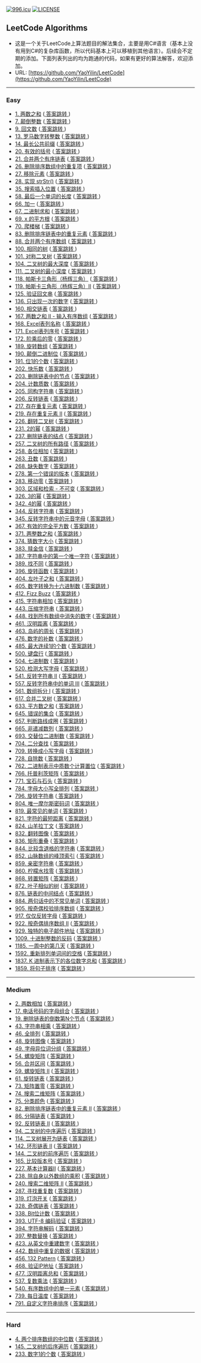 ﻿[![996.icu](https://img.shields.io/badge/link-996.icu-red.svg)](https://996.icu)    [![LICENSE](https://img.shields.io/badge/license-Anti%20996-blue.svg)](https://github.com/996icu/996.ICU/blob/master/LICENSE)

## LeetCode Algorithms
* 这是一个关于LeetCode上算法题目的解法集合，主要是用C#语言（基本上没有用到C#的复杂库函数，所以代码基本上可以移植到其他语言）。后续会不定期的添加。下面列表列出的均为跑通的代码，如果有更好的算法解答，欢迎添加。
* URL:  [https://github.com/YaoYilin/LeetCode](https://github.com/YaoYilin/LeetCode)
---
###  Easy
* [1. 两数之和](https://leetcode-cn.com/problems/two-sum/description/) (<u> [答案跳转](https://github.com/YaoYilin/LeetCode/blob/master/LeetCode/Easy.cs#L12) </u>)
* [7. 颠倒整数](https://leetcode-cn.com/problems/reverse-integer/description/) (<u> [答案跳转](https://github.com/YaoYilin/LeetCode/blob/master/LeetCode/Easy.cs#L33) </u>)
* [9. 回文数](https://leetcode.cn/problems/palindrome-number/) (<u> [答案跳转](https://github.com/YaoYilin/LeetCode/blob/master/LeetCode/Easy.cs#L54) </u>)
* [13. 罗马数字转整数](https://leetcode.cn/problems/roman-to-integer/description/) (<u> [答案跳转](https://github.com/YaoYilin/LeetCode/blob/master/LeetCode/Easy.cs#L116) </u>)
* [14. 最长公共前缀](https://leetcode.cn/problems/longest-common-prefix/) (<u> [答案跳转](https://github.com/YaoYilin/LeetCode/blob/master/LeetCode/Easy.cs#L75) </u>)
* [20. 有效的括号](https://leetcode-cn.com/problems/valid-parentheses/description/) (<u> [答案跳转](https://github.com/YaoYilin/LeetCode/blob/master/LeetCode/Easy.cs#L148) </u>)
* [21. 合并两个有序链表](https://leetcode-cn.com/problems/merge-two-sorted-lists/description/) (<u> [答案跳转](https://github.com/YaoYilin/LeetCode/blob/master/LeetCode/Easy.cs#L171) </u>)
* [26. 删除排序数组中的重复项](https://leetcode-cn.com/problems/remove-duplicates-from-sorted-array/description/) (<u> [答案跳转](https://github.com/YaoYilin/LeetCode/blob/master/LeetCode/Easy.cs#L220) </u>)
* [27. 移除元素](https://leetcode-cn.com/problems/remove-element/description/) (<u> [答案跳转](https://github.com/YaoYilin/LeetCode/blob/master/LeetCode/Easy.cs#L243) </u>)
* [28. 实现 strStr()](https://leetcode-cn.com/problems/implement-strstr/) (<u> [答案跳转](https://github.com/YaoYilin/LeetCode/blob/master/LeetCode/Easy.cs#L266) </u>)
* [35. 搜索插入位置](https://leetcode-cn.com/problems/search-insert-position/description/) (<u> [答案跳转](https://github.com/YaoYilin/LeetCode/blob/master/LeetCode/Easy.cs#L303) </u>)
* [58. 最后一个单词的长度](https://leetcode-cn.com/problems/length-of-last-word/description/) (<u> [答案跳转](https://github.com/YaoYilin/LeetCode/blob/master/LeetCode/Easy.cs#L318) </u>)
* [66. 加一](https://leetcode-cn.com/problems/plus-one/description/) (<u> [答案跳转](https://github.com/YaoYilin/LeetCode/blob/master/LeetCode/Easy.cs#L338) </u>)
* [67. 二进制求和](https://leetcode-cn.com/problems/add-binary/description/) (<u> [答案跳转](https://github.com/YaoYilin/LeetCode/blob/master/LeetCode/Easy.cs#L359) </u>)
* [69. x 的平方根](https://leetcode-cn.com/problems/sqrtx/description/) (<u> [答案跳转](https://github.com/YaoYilin/LeetCode/blob/master/LeetCode/Easy.cs#L392) </u>)
* [70. 爬楼梯](https://leetcode.cn/problems/climbing-stairs/) (<u> [答案跳转](https://github.com/YaoYilin/LeetCode/blob/master/LeetCode/Easy.cs#L438) </u>)
* [83. 删除排序链表中的重复元素](https://leetcode-cn.com/problems/remove-duplicates-from-sorted-list/description/) (<u> [答案跳转](https://github.com/YaoYilin/LeetCode/blob/master/LeetCode/Easy.cs#L458) </u>)
* [88. 合并两个有序数组](https://leetcode-cn.com/problems/merge-sorted-array/description/) (<u> [答案跳转](https://github.com/YaoYilin/LeetCode/blob/master/LeetCode/Easy.cs#L482) </u>)
* [100. 相同的树](https://leetcode-cn.com/problems/same-tree/description/) (<u> [答案跳转](https://github.com/YaoYilin/LeetCode/blob/master/LeetCode/Easy.cs#L1) </u>)
* [101. 对称二叉树](https://leetcode-cn.com/problems/symmetric-tree/description/) (<u> [答案跳转](https://github.com/YaoYilin/LeetCode/blob/master/LeetCode/Easy.cs#L528) </u>)
* [104. 二叉树的最大深度](https://leetcode-cn.com/problems/maximum-depth-of-binary-tree/description/) (<u> [答案跳转](https://github.com/YaoYilin/LeetCode/blob/master/LeetCode/Easy.cs#L550) </u>)
* [111. 二叉树的最小深度](https://leetcode-cn.com/problems/minimum-depth-of-binary-tree/description/) (<u> [答案跳转](https://github.com/YaoYilin/LeetCode/blob/master/LeetCode/Easy.cs#L567) </u>)
* [118. 帕斯卡三角形（杨辉三角）](https://leetcode-cn.com/problems/pascals-triangle/description/) (<u> [答案跳转](https://github.com/YaoYilin/LeetCode/blob/master/LeetCode/Easy.cs#L579) </u>)
* [119. 帕斯卡三角形（杨辉三角）II](https://leetcode-cn.com/problems/pascals-triangle-ii/description/) (<u> [答案跳转](https://github.com/YaoYilin/LeetCode/blob/master/LeetCode/Easy.cs#L591) </u>)
* [125. 验证回文串](https://leetcode-cn.com/problems/valid-palindrome/description/) (<u> [答案跳转](https://github.com/YaoYilin/LeetCode/blob/master/LeetCode/Easy.cs#L613) </u>)
* [136. 只出现一次的数字](https://leetcode-cn.com/problems/single-number/description/) (<u> [答案跳转](https://github.com/YaoYilin/LeetCode/blob/master/LeetCode/Easy.cs#L669) </u>)
* [160. 相交链表](https://leetcode-cn.com/problems/intersection-of-two-linked-lists/description/) (<u> [答案跳转](https://github.com/YaoYilin/LeetCode/blob/master/LeetCode/Easy.cs#L682) </u>)
* [167. 两数之和 II - 输入有序数组](https://leetcode-cn.com/problems/two-sum-ii-input-array-is-sorted/description/) (<u> [答案跳转](https://github.com/YaoYilin/LeetCode/blob/master/LeetCode/Easy.cs#L700) </u>)
* [168. Excel表列名称](https://leetcode-cn.com/problems/excel-sheet-column-title/description/) (<u> [答案跳转](https://github.com/YaoYilin/LeetCode/blob/master/LeetCode/Easy.cs#L732) </u>)
* [171. Excel表列序号](https://leetcode-cn.com/problems/excel-sheet-column-number/description/) (<u> [答案跳转](https://github.com/YaoYilin/LeetCode/blob/master/LeetCode/Easy.cs#L748) </u>)
* [172. 阶乘后的零](https://leetcode-cn.com/problems/factorial-trailing-zeroes/description/) (<u> [答案跳转](https://github.com/YaoYilin/LeetCode/blob/master/LeetCode/Easy.cs#L768) </u>)
* [189. 旋转数组](https://leetcode-cn.com/problems/rotate-array/description/) (<u> [答案跳转](https://github.com/YaoYilin/LeetCode/blob/master/LeetCode/Easy.cs#L784) </u>)
* [190. 颠倒二进制位](https://leetcode-cn.com/problems/reverse-bits/description/) (<u> [答案跳转](https://github.com/YaoYilin/LeetCode/blob/master/LeetCode/Easy.cs#L796) </u>)
* [191. 位1的个数](https://leetcode-cn.com/problems/number-of-1-bits/description/) (<u> [答案跳转](https://github.com/YaoYilin/LeetCode/blob/master/LeetCode/Easy.cs#L831) </u>)
* [202. 快乐数](https://leetcode-cn.com/problems/happy-number) (<u> [答案跳转](https://github.com/YaoYilin/LeetCode/blob/master/LeetCode/Easy.cs#L845) </u>)
* [203. 删除链表中的节点](https://leetcode-cn.com/problems/remove-linked-list-elements/description/) (<u> [答案跳转](https://github.com/YaoYilin/LeetCode/blob/master/LeetCode/Easy.cs#L873) </u>)
* [204. 计数质数](https://leetcode-cn.com/problems/count-primes/description/) (<u> [答案跳转](https://github.com/YaoYilin/LeetCode/blob/master/LeetCode/Easy.cs#L894) </u>)
* [205. 同构字符串](https://leetcode-cn.com/problems/isomorphic-strings/description/) (<u> [答案跳转](https://github.com/YaoYilin/LeetCode/blob/master/LeetCode/Easy.cs#L920) </u>)
* [206. 反转链表](https://leetcode-cn.com/problems/reverse-linked-list/description/) (<u> [答案跳转](https://github.com/YaoYilin/LeetCode/blob/master/LeetCode/Easy.cs#L947) </u>)
* [217. 存在重复元素](https://leetcode-cn.com/problems/contains-duplicate/description/) (<u> [答案跳转](https://github.com/YaoYilin/LeetCode/blob/master/LeetCode/Easy.cs#L964) </u>)
* [219. 存在重复元素 II](https://leetcode-cn.com/problems/contains-duplicate-ii/description/) (<u> [答案跳转](https://github.com/YaoYilin/LeetCode/blob/master/LeetCode/Easy.cs#L976) </u>)
* [226. 翻转二叉树](https://leetcode-cn.com/problems/invert-binary-tree/description/) (<u> [答案跳转](https://github.com/YaoYilin/LeetCode/blob/master/LeetCode/Easy.cs#L999) </u>)
* [231. 2的幂](https://leetcode-cn.com/problems/power-of-two/description/) (<u> [答案跳转](https://github.com/YaoYilin/LeetCode/blob/master/LeetCode/Easy.cs#L1014) </u>)
* [237. 删除链表的结点](https://leetcode-cn.com/problems/delete-node-in-a-linked-list/description/) (<u> [答案跳转](https://github.com/YaoYilin/LeetCode/blob/master/LeetCode/Easy.cs#L1030) </u>)
* [257. 二叉树的所有路径](https://leetcode-cn.com/problems/binary-tree-paths/description/) (<u> [答案跳转](https://github.com/YaoYilin/LeetCode/blob/master/LeetCode/Easy.cs#L1039) </u>)
* [258. 各位相加](https://leetcode-cn.com/problems/add-digits/description/) (<u> [答案跳转](https://github.com/YaoYilin/LeetCode/blob/master/LeetCode/Easy.cs#L1065) </u>)
* [263. 丑数](https://leetcode-cn.com/problems/ugly-number/description/) (<u> [答案跳转](https://github.com/YaoYilin/LeetCode/blob/master/LeetCode/Easy.cs#L1075) </u>)
* [268. 缺失数字](https://leetcode-cn.com/problems/missing-number/description/) (<u> [答案跳转](https://github.com/YaoYilin/LeetCode/blob/master/LeetCode/Easy.cs#L1095) </u>)
* [278. 第一个错误的版本](https://leetcode-cn.com/problems/first-bad-version/description/) (<u> [答案跳转](https://github.com/YaoYilin/LeetCode/blob/master/LeetCode/Easy.cs#L1107) </u>)
* [283. 移动零](https://leetcode-cn.com/problems/move-zeroes/description/) (<u> [答案跳转](https://github.com/YaoYilin/LeetCode/blob/master/LeetCode/Easy.cs#L1130) </u>)
* [303. 区域和检索 - 不可变](https://leetcode-cn.com/problems/range-sum-query-immutable/description/) (<u> [答案跳转](https://github.com/YaoYilin/LeetCode/blob/master/LeetCode/Easy.cs#L1162) </u>)
* [326. 3的幂](https://leetcode-cn.com/problems/power-of-three/description/) (<u> [答案跳转](https://github.com/YaoYilin/LeetCode/blob/master/LeetCode/Easy.cs#L1193) </u>)
* [342. 4的幂](https://leetcode-cn.com/problems/power-of-four/description/) (<u> [答案跳转](https://github.com/YaoYilin/LeetCode/blob/master/LeetCode/Easy.cs#L1204) </u>)
* [344. 反转字符串](https://leetcode-cn.com/problems/reverse-string/description/) (<u> [答案跳转](https://github.com/YaoYilin/LeetCode/blob/master/LeetCode/Easy.cs#L1212) </u>)
* [345. 反转字符串中的元音字母](https://leetcode-cn.com/problems/reverse-vowels-of-a-string/description/) (<u> [答案跳转](https://github.com/YaoYilin/LeetCode/blob/master/LeetCode/Easy.cs#L1230) </u>)
* [367. 有效的完全平方数](https://leetcode-cn.com/problems/valid-perfect-square/description/) (<u> [答案跳转](https://github.com/YaoYilin/LeetCode/blob/master/LeetCode/Easy.cs#L1268) </u>)
* [371. 两整数之和](https://leetcode-cn.com/problems/sum-of-two-integers/description/) (<u> [答案跳转](https://github.com/YaoYilin/LeetCode/blob/master/LeetCode/Easy.cs#L1302) </u>)
* [374. 猜数字大小](https://leetcode-cn.com/problems/guess-number-higher-or-lower/description/) (<u> [答案跳转](https://github.com/YaoYilin/LeetCode/blob/master/LeetCode/Easy.cs#L1316) </u>)
* [383. 赎金信](https://leetcode-cn.com/problems/ransom-note/description/) (<u> [答案跳转](https://github.com/YaoYilin/LeetCode/blob/master/LeetCode/Easy.cs#L1356) </u>)
* [387. 字符串中的第一个唯一字符](https://leetcode-cn.com/problems/first-unique-character-in-a-string/description/) (<u> [答案跳转](https://github.com/YaoYilin/LeetCode/blob/master/LeetCode/Easy.cs#L1372) </u>)
* [389. 找不同](https://leetcode-cn.com/problems/find-the-difference/description/) (<u> [答案跳转](https://github.com/YaoYilin/LeetCode/blob/master/LeetCode/Easy.cs#L1400) </u>)
* [396. 旋转函数](https://leetcode-cn.com/problems/rotate-function/description/) (<u> [答案跳转](https://github.com/YaoYilin/LeetCode/blob/master/LeetCode/Easy.cs#L1) </u>)
* [404. 左叶子之和](https://leetcode-cn.com/problems/sum-of-left-leaves/description/) (<u> [答案跳转](https://github.com/YaoYilin/LeetCode/blob/master/LeetCode/Easy.cs#L1414) </u>)
* [405. 数字转换为十六进制数](https://leetcode-cn.com/problems/convert-a-number-to-hexadecimal/description/) (<u> [答案跳转](https://github.com/YaoYilin/LeetCode/blob/master/LeetCode/Easy.cs#L1443) </u>)
* [412. Fizz Buzz](https://leetcode-cn.com/problems/fizz-buzz/description/) (<u> [答案跳转](https://github.com/YaoYilin/LeetCode/blob/master/LeetCode/Easy.cs#L1463) </u>)
* [415. 字符串相加](https://leetcode-cn.com/problems/add-strings/description/) (<u> [答案跳转](https://github.com/YaoYilin/LeetCode/blob/master/LeetCode/Easy.cs#L1503) </u>)
* [443. 压缩字符串](https://leetcode-cn.com/problems/string-compression/description/) (<u> [答案跳转](https://github.com/YaoYilin/LeetCode/blob/master/LeetCode/Easy.cs#L1534) </u>)
* [448. 找到所有数组中消失的数字](https://leetcode-cn.com/problems/find-all-numbers-disappeared-in-an-array/description/) (<u> [答案跳转](https://github.com/YaoYilin/LeetCode/blob/master/LeetCode/Easy.cs#L1578) </u>)
* [461. 汉明距离](https://leetcode-cn.com/problems/hamming-distance/description/) (<u> [答案跳转](https://github.com/YaoYilin/LeetCode/blob/master/LeetCode/Easy.cs#L1595) </u>)
* [463. 岛屿的周长](https://leetcode-cn.com/problems/island-perimeter/description/) (<u> [答案跳转](https://github.com/YaoYilin/LeetCode/blob/master/LeetCode/Easy.cs#L1611) </u>)
* [476. 数字的补数](https://leetcode-cn.com/problems/number-complement/description/) (<u> [答案跳转](https://github.com/YaoYilin/LeetCode/blob/master/LeetCode/Easy.cs#L1639) </u>)
* [485. 最大连续1的个数](https://leetcode-cn.com/problems/max-consecutive-ones/description/) (<u> [答案跳转](https://github.com/YaoYilin/LeetCode/blob/master/LeetCode/Easy.cs#L1652) </u>)
* [500. 键盘行](https://leetcode-cn.com/problems/keyboard-row/description/) (<u> [答案跳转](https://github.com/YaoYilin/LeetCode/blob/master/LeetCode/Easy.cs#L1675) </u>)
* [504. 七进制数](https://leetcode-cn.com/problems/base-7/description/) (<u> [答案跳转](https://github.com/YaoYilin/LeetCode/blob/master/LeetCode/Easy.cs#L1724) </u>)
* [520. 检测大写字母](https://leetcode-cn.com/problems/detect-capital/description/) (<u> [答案跳转](https://github.com/YaoYilin/LeetCode/blob/master/LeetCode/Easy.cs#L1751) </u>)
* [541. 反转字符串 II](https://leetcode-cn.com/problems/reverse-string-ii/description/) (<u> [答案跳转](https://github.com/YaoYilin/LeetCode/blob/master/LeetCode/Easy.cs#L1794) </u>)
* [557. 反转字符串中的单词 III](https://leetcode-cn.com/problems/reverse-words-in-a-string-iii/description/) (<u> [答案跳转](https://github.com/YaoYilin/LeetCode/blob/master/LeetCode/Easy.cs#L1826) </u>)
* [561. 数组拆分 I](https://leetcode.com/problems/array-partition-i/description/) (<u> [答案跳转](https://github.com/YaoYilin/LeetCode/blob/master/LeetCode/Easy.cs#L1860) </u>)
* [617. 合并二叉树](https://leetcode-cn.com/problems/merge-two-binary-trees/description/) (<u> [答案跳转](https://github.com/YaoYilin/LeetCode/blob/master/LeetCode/Easy.cs#L1873) </u>)
* [633. 平方数之和](https://leetcode-cn.com/problems/sum-of-square-numbers/description/) (<u> [答案跳转](https://github.com/YaoYilin/LeetCode/blob/master/LeetCode/Easy.cs#L1895) </u>)
* [645. 错误的集合](https://leetcode-cn.com/problems/set-mismatch/description/) (<u> [答案跳转](https://github.com/YaoYilin/LeetCode/blob/master/LeetCode/Easy.cs#L1917) </u>)
* [657. 判断路线成圈](https://leetcode-cn.com/problems/judge-route-circle/description/) (<u> [答案跳转](https://github.com/YaoYilin/LeetCode/blob/master/LeetCode/Easy.cs#L1937) </u>)
* [665. 非递减数列](https://leetcode-cn.com/problems/non-decreasing-array/description/) (<u> [答案跳转](https://github.com/YaoYilin/LeetCode/blob/master/LeetCode/Easy.cs#L1958) </u>)
* [693. 交替位二进制数](https://leetcode-cn.com/problems/binary-number-with-alternating-bits/description/) (<u> [答案跳转](https://github.com/YaoYilin/LeetCode/blob/master/LeetCode/Easy.cs#L1993) </u>)
* [704. 二分查找](https://leetcode-cn.com/problems/binary-search/) (<u> [答案跳转](https://github.com/YaoYilin/LeetCode/blob/master/LeetCode/Easy.cs#L2002) </u>)
* [709. 转换成小写字母](https://leetcode-cn.com/problems/to-lower-case/description/) (<u> [答案跳转](https://github.com/YaoYilin/LeetCode/blob/master/LeetCode/Easy.cs#L2034) </u>)
* [728. 自除数](https://leetcode-cn.com/problems/self-dividing-numbers/description/) (<u> [答案跳转](https://github.com/YaoYilin/LeetCode/blob/master/LeetCode/Easy.cs#L2051) </u>)
* [762. 二进制表示中质数个计算置位](https://leetcode-cn.com/problems/prime-number-of-set-bits-in-binary-representation/description/) (<u> [答案跳转](https://github.com/YaoYilin/LeetCode/blob/master/LeetCode/Easy.cs#L2076) </u>)
* [766. 托普利茨矩阵](https://leetcode-cn.com/problems/toeplitz-matrix/description/) (<u> [答案跳转](https://github.com/YaoYilin/LeetCode/blob/master/LeetCode/Easy.cs#L2106) </u>)
* [771. 宝石与石头](https://leetcode-cn.com/problems/jewels-and-stones/description/) (<u> [答案跳转](https://github.com/YaoYilin/LeetCode/blob/master/LeetCode/Easy.cs#L2119) </u>)
* [784. 字母大小写全排列](https://leetcode-cn.com/problems/letter-case-permutation/description/) (<u> [答案跳转](https://github.com/YaoYilin/LeetCode/blob/master/LeetCode/Easy.cs#L2136) </u>)
* [796. 旋转字符串](https://leetcode-cn.com/problems/rotate-string/description/) (<u> [答案跳转](https://github.com/YaoYilin/LeetCode/blob/master/LeetCode/Easy.cs#L2167) </u>)
* [804. 唯一摩尔斯密码词](https://leetcode-cn.com/problems/unique-morse-code-words/description/) (<u> [答案跳转](https://github.com/YaoYilin/LeetCode/blob/master/LeetCode/Easy.cs#L2177) </u>)
* [819. 最常见的单词](https://leetcode-cn.com/problems/most-common-word/description/) (<u> [答案跳转](https://github.com/YaoYilin/LeetCode/blob/master/LeetCode/Easy.cs#L2203) </u>)
* [821. 字符的最短距离](https://leetcode-cn.com/problems/shortest-distance-to-a-character/description/) (<u> [答案跳转](https://github.com/YaoYilin/LeetCode/blob/master/LeetCode/Easy.cs#L2236) </u>)
* [824. 山羊拉丁文](https://leetcode-cn.com/problems/goat-latin/description/) (<u> [答案跳转](https://github.com/YaoYilin/LeetCode/blob/master/LeetCode/Easy.cs#L2265) </u>)
* [832. 翻转图像](https://leetcode-cn.com/problems/flipping-an-image/description/) (<u> [答案跳转](https://github.com/YaoYilin/LeetCode/blob/master/LeetCode/Easy.cs#L2309) </u>)
* [836. 矩形重叠](https://leetcode-cn.com/problems/rectangle-overlap/description/) (<u> [答案跳转](https://github.com/YaoYilin/LeetCode/blob/master/LeetCode/Easy.cs#L2330) </u>)
* [844. 比较含退格的字符串](https://leetcode-cn.com/problems/backspace-string-compare/description/) (<u> [答案跳转](https://github.com/YaoYilin/LeetCode/blob/master/LeetCode/Easy.cs#L2338) </u>)
* [852. 山脉数组的峰顶索引](https://leetcode-cn.com/problems/peak-index-in-a-mountain-array/description/) (<u> [答案跳转](https://github.com/YaoYilin/LeetCode/blob/master/LeetCode/Easy.cs#L2365) </u>)
* [859. 亲密字符串](https://leetcode-cn.com/problems/buddy-strings/description/) (<u> [答案跳转](https://github.com/YaoYilin/LeetCode/blob/master/LeetCode/Easy.cs#L2378) </u>)
* [860. 柠檬水找零](https://leetcode-cn.com/problems/lemonade-change/description/) (<u> [答案跳转](https://github.com/YaoYilin/LeetCode/blob/master/LeetCode/Easy.cs#L2411) </u>)
* [868. 转置矩阵](https://leetcode-cn.com/problems/transpose-matrix/description/) (<u> [答案跳转](https://github.com/YaoYilin/LeetCode/blob/master/LeetCode/Easy.cs#L2467) </u>)
* [872. 叶子相似的树](https://leetcode-cn.com/contest/weekly-contest-94/problems/leaf-similar-trees/) (<u> [答案跳转](https://github.com/YaoYilin/LeetCode/blob/master/LeetCode/Easy.cs#L2489) </u>)
* [876. 链表的中间结点](https://leetcode-cn.com/problems/middle-of-the-linked-list/description/) (<u> [答案跳转](https://github.com/YaoYilin/LeetCode/blob/master/LeetCode/Easy.cs#L2523) </u>)
* [884. 两句话中的不常见单词](https://leetcode-cn.com/problems/uncommon-words-from-two-sentences/description/) (<u> [答案跳转](https://github.com/YaoYilin/LeetCode/blob/master/LeetCode/Easy.cs#L2540) </u>)
* [905. 按奇偶校验排序数组](https://leetcode-cn.com/problems/sort-array-by-parity/description/) (<u> [答案跳转](https://github.com/YaoYilin/LeetCode/blob/master/LeetCode/Easy.cs#L2582) </u>)
* [917. 仅仅反转字母](https://leetcode-cn.com/problems/reverse-only-letters/description/) (<u> [答案跳转](https://github.com/YaoYilin/LeetCode/blob/master/LeetCode/Easy.cs#L2605) </u>)
* [922. 按奇偶排序数组 II](https://leetcode-cn.com/problems/sort-array-by-parity-ii/description/) (<u> [答案跳转](https://github.com/YaoYilin/LeetCode/blob/master/LeetCode/Easy.cs#L2635) </u>)
* [929. 独特的电子邮件地址](https://leetcode-cn.com/problems/unique-email-addresses/description/) (<u> [答案跳转](https://github.com/YaoYilin/LeetCode/blob/master/LeetCode/Easy.cs#L2660) </u>)
* [1009. 十进制整数的反码](https://leetcode.cn/problems/complement-of-base-10-integer/) (<u> [答案跳转](https://github.com/YaoYilin/LeetCode/blob/master/LeetCode/Easy.cs#L2715) </u>)
* [1185. 一周中的第几天](https://leetcode-cn.com/problems/day-of-the-week/comments/) (<u> [答案跳转](https://github.com/YaoYilin/LeetCode/blob/master/LeetCode/Easy.cs#L2734) </u>)
* [1592. 重新排列单词间的空格](https://leetcode.cn/problems/rearrange-spaces-between-words/) (<u> [答案跳转](https://github.com/YaoYilin/LeetCode/blob/master/LeetCode/Easy.cs#L2769) </u>)
* [1837. K 进制表示下的各位数字总和](https://leetcode.cn/problems/sum-of-digits-in-base-k/) (<u> [答案跳转](https://github.com/YaoYilin/LeetCode/blob/master/LeetCode/Easy.cs#L2795) </u>)
* [1859. 将句子排序](https://leetcode.cn/problems/sorting-the-sentence/) (<u> [答案跳转](https://github.com/YaoYilin/LeetCode/blob/master/LeetCode/Easy.cs#L2810) </u>)
---
###  Medium
* [2. 两数相加](https://leetcode-cn.com/problems/add-two-numbers/description/) (<u> [答案跳转](https://github.com/YaoYilin/LeetCode/blob/master/LeetCode/Medium.cs#L12) </u>)
* [17. 电话号码的字母组合](https://leetcode.cn/problems/letter-combinations-of-a-phone-number/) (<u> [答案跳转](https://github.com/YaoYilin/LeetCode/blob/master/LeetCode/Medium.cs#L59) </u>)
* [19. 删除链表的倒数第N个节点](https://leetcode-cn.com/problems/remove-nth-node-from-end-of-list/description/) (<u> [答案跳转](https://github.com/YaoYilin/LeetCode/blob/master/LeetCode/Medium.cs#L103) </u>)
* [43. 字符串相乘](https://leetcode.cn/problems/multiply-strings/submissions/) (<u> [答案跳转](https://github.com/YaoYilin/LeetCode/blob/master/LeetCode/Medium.cs#L131) </u>)
* [46. 全排列](https://leetcode-cn.com/problems/permutations/description/) (<u> [答案跳转](https://github.com/YaoYilin/LeetCode/blob/master/LeetCode/Medium.cs#L221) </u>)
* [48. 旋转图像](https://leetcode-cn.com/problems/rotate-image/description/) (<u> [答案跳转](https://github.com/YaoYilin/LeetCode/blob/master/LeetCode/Medium.cs#L258) </u>)
* [49. 字母异位词分组](https://leetcode-cn.com/problems/group-anagrams/description/) (<u> [答案跳转](https://github.com/YaoYilin/LeetCode/blob/master/LeetCode/Medium.cs#L277) </u>)
* [54. 螺旋矩阵](https://leetcode-cn.com/problems/spiral-matrix/description/) (<u> [答案跳转](https://github.com/YaoYilin/LeetCode/blob/master/LeetCode/Medium.cs#L295) </u>)
* [56. 合并区间](https://leetcode.cn/problems/merge-intervals/) (<u> [答案跳转](https://github.com/YaoYilin/LeetCode/blob/master/LeetCode/Medium.cs#L342) </u>)
* [59. 螺旋矩阵 II](https://leetcode-cn.com/problems/spiral-matrix-ii/description/) (<u> [答案跳转](https://github.com/YaoYilin/LeetCode/blob/master/LeetCode/Medium.cs#L376) </u>)
* [61. 旋转链表](https://leetcode-cn.com/problems/rotate-list/description/) (<u> [答案跳转](https://github.com/YaoYilin/LeetCode/blob/master/LeetCode/Medium.cs#L410) </u>)
* [73. 矩阵置零](https://leetcode-cn.com/problems/set-matrix-zeroes/description/) (<u> [答案跳转](https://github.com/YaoYilin/LeetCode/blob/master/LeetCode/Medium.cs#L436) </u>)
* [74. 搜索二维矩阵](https://leetcode-cn.com/problems/search-a-2d-matrix/description/) (<u> [答案跳转](https://github.com/YaoYilin/LeetCode/blob/master/LeetCode/Medium.cs#L473) </u>)
* [75. 分类颜色](https://leetcode-cn.com/problems/sort-colors/description/) (<u> [答案跳转](https://github.com/YaoYilin/LeetCode/blob/master/LeetCode/Medium.cs#L543) </u>)
* [82. 删除排序链表中的重复元素 II](https://leetcode-cn.com/problems/remove-duplicates-from-sorted-list-ii/description/) (<u> [答案跳转](https://github.com/YaoYilin/LeetCode/blob/master/LeetCode/Medium.cs#L590) </u>)
* [86. 分隔链表](https://leetcode-cn.com/problems/partition-list/description/) (<u> [答案跳转](https://github.com/YaoYilin/LeetCode/blob/master/LeetCode/Medium.cs#L628) </u>)
* [92. 反转链表 II](https://leetcode-cn.com/problems/reverse-linked-list-ii/description/) (<u> [答案跳转](https://github.com/YaoYilin/LeetCode/blob/master/LeetCode/Medium.cs#L656) </u>)
* [94. 二叉树的中序遍历](https://leetcode-cn.com/problems/binary-tree-inorder-traversal/description/) (<u> [答案跳转](https://github.com/YaoYilin/LeetCode/blob/master/LeetCode/Medium.cs#L683) </u>)
* [114. 二叉树展开为链表](https://leetcode-cn.com/problems/flatten-binary-tree-to-linked-list/description/) (<u> [答案跳转](https://github.com/YaoYilin/LeetCode/blob/master/LeetCode/Medium.cs#L702) </u>)
* [142. 环形链表 II](https://leetcode-cn.com/problems/linked-list-cycle-ii/description/) (<u> [答案跳转](https://github.com/YaoYilin/LeetCode/blob/master/LeetCode/Medium.cs#L726) </u>)
* [144. 二叉树的前序遍历](https://leetcode-cn.com/problems/binary-tree-preorder-traversal/description/) (<u> [答案跳转](https://github.com/YaoYilin/LeetCode/blob/master/LeetCode/Medium.cs#L765) </u>)
* [165. 比较版本号](https://leetcode-cn.com/problems/compare-version-numbers/description/) (<u> [答案跳转](https://github.com/YaoYilin/LeetCode/blob/master/LeetCode/Medium.cs#L785) </u>)
* [227. 基本计算器II](https://leetcode-cn.com/problems/basic-calculator-ii/description/) (<u> [答案跳转](https://github.com/YaoYilin/LeetCode/blob/master/LeetCode/Medium.cs#L852) </u>)
* [238. 除自身以外数组的乘积](https://leetcode-cn.com/problems/product-of-array-except-self/description/) (<u> [答案跳转](https://github.com/YaoYilin/LeetCode/blob/master/LeetCode/Medium.cs#L895) </u>)
* [240. 搜索二维矩阵 II](https://leetcode-cn.com/problems/search-a-2d-matrix-ii/description/) (<u> [答案跳转](https://github.com/YaoYilin/LeetCode/blob/master/LeetCode/Medium.cs#L919) </u>)
* [287. 寻找重复数](https://leetcode-cn.com/problems/find-the-duplicate-number/description/) (<u> [答案跳转](https://github.com/YaoYilin/LeetCode/blob/master/LeetCode/Medium.cs#L941) </u>)
* [319. 灯泡开关](https://leetcode-cn.com/problems/bulb-switcher/description/) (<u> [答案跳转](https://github.com/YaoYilin/LeetCode/blob/master/LeetCode/Medium.cs#L991) </u>)
* [328. 奇偶链表](https://leetcode-cn.com/problems/odd-even-linked-list/description/) (<u> [答案跳转](https://github.com/YaoYilin/LeetCode/blob/master/LeetCode/Medium.cs#L999) </u>)
* [338. Bit位计数](https://leetcode-cn.com/problems/counting-bits/description/) (<u> [答案跳转](https://github.com/YaoYilin/LeetCode/blob/master/LeetCode/Medium.cs#L1020) </u>)
* [393. UTF-8 编码验证](https://leetcode-cn.com/problems/utf-8-validation/description/) (<u> [答案跳转](https://github.com/YaoYilin/LeetCode/blob/master/LeetCode/Medium.cs#L1043) </u>)
* [394. 字符串解码](https://leetcode-cn.com/problems/decode-string/description/) (<u> [答案跳转](https://github.com/YaoYilin/LeetCode/blob/master/LeetCode/Medium.cs#L1074) </u>)
* [397. 整数替换](https://leetcode-cn.com/problems/integer-replacement/description/) (<u> [答案跳转](https://github.com/YaoYilin/LeetCode/blob/master/LeetCode/Medium.cs#L1159) </u>)
* [423. 从英文中重建数字](https://leetcode-cn.com/problems/reconstruct-original-digits-from-english/) (<u> [答案跳转](https://github.com/YaoYilin/LeetCode/blob/master/LeetCode/Medium.cs#L1193) </u>)
* [442. 数组中重复的数据](https://leetcode-cn.com/problems/find-all-duplicates-in-an-array/description/) (<u> [答案跳转](https://github.com/YaoYilin/LeetCode/blob/master/LeetCode/Medium.cs#L1232) </u>)
* [456. 132 Pattern](https://leetcode-cn.com/problems/132-pattern/description/) (<u> [答案跳转](https://github.com/YaoYilin/LeetCode/blob/master/LeetCode/Medium.cs#L1248) </u>)
* [468. 验证IP地址](https://leetcode-cn.com/problems/validate-ip-address/description/) (<u> [答案跳转](https://github.com/YaoYilin/LeetCode/blob/master/LeetCode/Medium.cs#L1290) </u>)
* [477. 汉明距离总和](https://leetcode-cn.com/problems/total-hamming-distance/description/) (<u> [答案跳转](https://github.com/YaoYilin/LeetCode/blob/master/LeetCode/Medium.cs#L1274) </u>)
* [537. 复数乘法](https://leetcode-cn.com/problems/complex-number-multiplication/description/) (<u> [答案跳转](https://github.com/YaoYilin/LeetCode/blob/master/LeetCode/Medium.cs#L1381) </u>)
* [540. 有序数组中的单一元素](https://leetcode-cn.com/problems/single-element-in-a-sorted-array/description/) (<u> [答案跳转](https://github.com/YaoYilin/LeetCode/blob/master/LeetCode/Medium.cs#L1401) </u>)
* [739. 每日温度](https://leetcode-cn.com/problems/daily-temperatures/description/) (<u> [答案跳转](https://github.com/YaoYilin/LeetCode/blob/master/LeetCode/Medium.cs#L1416) </u>)
* [791. 自定义字符串排序](https://leetcode-cn.com/problems/custom-sort-string/description/) (<u> [答案跳转](https://github.com/YaoYilin/LeetCode/blob/master/LeetCode/Medium.cs#L1498) </u>)
---
###  Hard
* [4. 两个排序数组的中位数](https://leetcode-cn.com/problems/median-of-two-sorted-arrays/description/) (<u> [答案跳转](https://github.com/YaoYilin/LeetCode/blob/master/LeetCode/Hard.cs#L12) </u>)
* [145. 二叉树的后序遍历](https://leetcode-cn.com/problems/binary-tree-postorder-traversal/description/) (<u> [答案跳转](https://github.com/YaoYilin/LeetCode/blob/master/LeetCode/Hard.cs#L103) </u>)
* [233. 数字1的个数](https://leetcode-cn.com/problems/number-of-digit-one/description/) (<u> [答案跳转](https://github.com/YaoYilin/LeetCode/blob/master/LeetCode/Hard.cs#L123) </u>)

